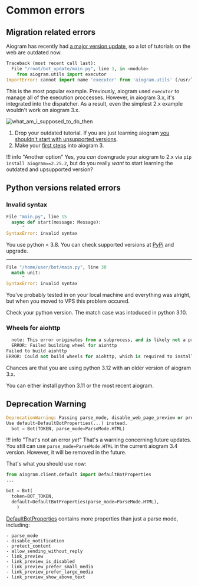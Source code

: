 # Common errors

## Migration related errors

Aiogram has recently had [a major version update](https://docs.aiogram.dev/en/latest/migration_2_to_3.html), so a lot of tutorials on the web are outdated now.

```python
Traceback (most recent call last):
  File "/root/bot_update/main.py", line 1, in <module>
    from aiogram.utils import executor
ImportError: cannot import name 'executor' from 'aiogram.utils' (/usr/local/lib/python3.10/dist-packages/aiogram/utils/__init__.py)
```

This is the most popular example. Previously, aiogram used `executor` to manage all of the execution proccesses. However, in aiogram 3.x, it's integrated into the dispatcher. As a result, even the simplest 2.x example wouldn't work on aiogram 3.x.

![what_am_i_supposed_to_do_then](https://i.imgur.com/MkWiqig.png)

1. Drop your outdated tutorial. If you are just learning aiogram [you shouldn't start with unsupported versions](https://akchonya.github.io/aiogram-3-faq/common_questions/#which-aiogram-version-should-i-use).
2. Make your [first steps](https://akchonya.github.io/aiogram-3-faq/common_questions/#where-should-i-start-from) into aiogram 3.

!!! info "Another option"
    Yes, you *can* downgrade your aiogram to 2.x via `pip install aiogram==2.25.2`, but do you really *want* to start learning the outdated and upsupported version?

## Python versions related errors

### Invalid syntax

```python
File "main.py", line 15
  async def start(message: Message):
      ^
SyntaxError: invalid syntax
```

You use python < 3.8. You can check supported versions at [PyPi](https://pypi.org/project/aiogram/) and upgrade.

---

```python
File "/home/user/bot/main.py", line 30    
  match unit:
      ^
SyntaxError: invalid syntax
```

You've probably tested in on your local machine and everything was alright, but when you moved to VPS this problem occured.

Check your python version. The match case was intoduced in python 3.10.

### Wheels for aiohttp

```python
  note: This error originates from a subprocess, and is likely not a problem with pip.
  ERROR: Failed building wheel for aiohttp
Failed to build aiohttp
ERROR: Could not build wheels for aiohttp, which is required to install pyproject.toml-based projects
```

Chances are that you are using python 3.12 with an older version of aiogram 3.x.

You can either install python 3.11 or the most recent aiogram.

## Deprecation Warning

```python
DeprecationWarning: Passing parse_mode, disable_web_page_preview or protect_content to Bot initializer is deprecated. This arguments will be removed in 3.7.0 version
Use default=DefaultBotProperties(...) instead.
  bot = Bot(TOKEN, parse_mode=ParseMode.HTML)
```

!!! info "That's not an error *yet*"
    That's a warning concerning future updates. You still can use `parse_mode=ParseMode.HTML` in the current aiogram 3.4 version. However, it will be removed in the future.

That's what you should use now:

```python
from aiogram.client.default import DefaultBotProperties
...

bot = Bot(
  token=BOT_TOKEN,
  default=DefaultBotProperties(parse_mode=ParseMode.HTML),
    )
```

[DefaultBotProperties](https://github.com/aiogram/aiogram/blob/dev-3.x/aiogram/client/default.py) contains more properties than just a parse mode, including:

```
- parse_mode
- disable_notification
- protect_content
- allow_sending_without_reply
- link_preview
- link_preview_is_disabled
- link_preview_prefer_small_media
- link_preview_prefer_large_media
- link_preview_show_above_text
```
